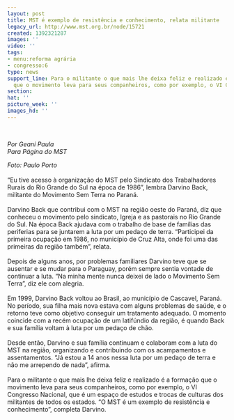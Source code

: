 ```yaml
---
layout: post
title: MST é exemplo de resistência e conhecimento, relata militante
legacy_url: http://www.mst.org.br/node/15721
created: 1392321287
images: ''
video: ''
tags:
- menu:reforma agrária
- congresso:6
type: news
support_line: Para o militante o que mais lhe deixa feliz e realizado é a formação
  que o movimento leva para seus companheiros, como por exemplo, o VI Congresso Nacional.
section: 
hat: ''
picture_week: ''
images_hd: ''
---
```

<p>&nbsp;</p><p><em>Por Geani Paula<br>Para Página do MST</em></p><p><em>Foto: Paulo Porto</em><br><br>“Eu tive acesso à organização do MST pelo Sindicato dos Trabalhadores Rurais do Rio Grande do Sul na época de 1986”, lembra Darvino Back, militante do Movimento Sem Terra no Paraná.<br><br>Darvino Back que contribui com o MST na região oeste do Paraná, diz que conheceu o movimento pelo sindicato, Igreja e as pastorais no Rio Grande do Sul. Na época Back ajudava com o trabalho de base de famílias das periferias para se juntarem a luta por um pedaço de terra. “Participei da primeira ocupação em 1986, no município de Cruz Alta, onde foi uma das primeiras da região também”, relata.<br><br>Depois de alguns anos, por problemas familiares Darvino teve que se ausentar e se mudar para o Paraguay, porém sempre sentia vontade de continuar a luta. “Na minha mente nunca deixei de lado o Movimento Sem Terra”, diz ele com alegria.<br><br>Em 1999, Darvino Back voltou ao Brasil, ao município de Cascavel, Paraná. No período, sua filha mais nova estava com alguns problemas de saúde, e o retorno teve como objetivo conseguir um tratamento adequado. O momento coincide com a recém ocupação de um latifúndio da região, é quando Back e sua família voltam à luta por um pedaço de chão.<br><br>Desde então, Darvino e sua família continuam e colaboram com a luta do MST na região, organizando e contribuindo com os acampamentos e assentamentos. “Já estou a 14 anos nessa luta por um pedaço de terra e não me arrependo de nada”, afirma.<br><br>Para o militante o que mais lhe deixa feliz e realizado é a formação que o movimento leva para seus companheiros, como por exemplo, o VI Congresso Nacional, que é um espaço de estudos e trocas de culturas dos militantes de todos os estados. “O MST é um exemplo de resistência e conhecimento”, completa Darvino.<br><br>&nbsp;</p>
